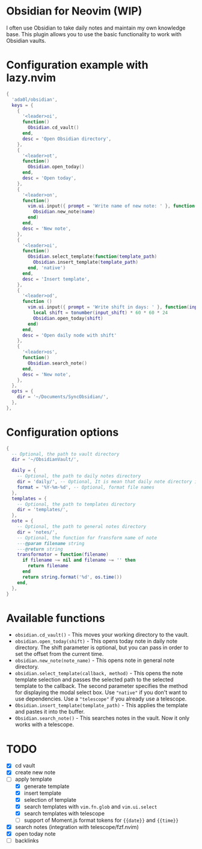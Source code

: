 Obsidian for Neovim (WIP)
=============

I often use Obsidian to take daily notes and maintain my own knowledge base. This plugin allows you to use the basic functionality to work with Obsidian vaults.

# Configuration example with lazy.nvim

```lua
{
  'ada0l/obsidian',
  keys = {
    {
      '<leader>oi',
      function()
        Obsidian.cd_vault()
      end,
      desc = 'Open Obsidian directory',
    },
    {
      '<leader>ot',
      function()
        Obsidian.open_today()
      end,
      desc = 'Open today',
    },
    {
      '<leader>on',
      function()
        vim.ui.input({ prompt = 'Write name of new note: ' }, function(name)
          Obsidian.new_note(name)
        end)
      end,
      desc = 'New note',
    },
    {
      '<leader>oi',
      function()
        Obsidian.select_template(function(template_path)
          Obsidian.insert_template(template_path)
        end, 'native')
      end,
      desc = 'Insert template',
    },
    {
      '<leader>od',
      function ()
        vim.ui.input({ prompt = 'Write shift in days: ' }, function(input_shift)
          local shift = tonumber(input_shift) * 60 * 60 * 24
          Obsidian.open_today(shift)
        end)
      end,
      desc = 'Open daily node with shift'
    },
    {
      '<leader>os',
      function()
        Obsidian.search_note()
      end,
      desc = 'New note',
    },
  },
  opts = {
    dir = '~/Documents/SyncObsidian/',
  },
},
```

# Configuration options

```lua
{
  -- Optional, the path to vault directory
  dir = '~/ObsidianVault/',

  daily = {
    -- Optional, the path to daily notes directory
    dir = 'daily/', -- Optional, It is mean that daily note directory is ~/ObsidianVault/daily/
    format = '%Y-%m-%d', -- Optional, format file names
  },
  templates = {
    -- Optional, the path to templates directory
    dir = 'templates/',
  },
  note = {
    -- Optional, the path to general notes directory
    dir = 'notes/',
    -- Optional, the function for fransform name of note
    ---@param filename string
    ---@return string
    transformator = function(filename)
      if filename ~= nil and filename ~= '' then
        return filename
      end
      return string.format('%d', os.time())
    end,
  },
}
```

# Available functions

- ```obsidian.cd_vault()``` - This moves your working directory to the vault.
- ```obsidian.open_today(shift)``` - This opens today note in daily note directory. The shift parameter is optional, but you can pass in order to set the offset from the current time.
- ```obsidian.new_note(note_name)``` - This opens note in general note directory.
- ```obsidian.select_template(callback, method)``` - This opens the note template selection and passes the selected path to the selected template to the callback. The second parameter specifies the method for displaying the modal select box. Use ```"native"``` if you don't want to use dependencies. Use a ```"telescope"``` if you already use a telescope.
- ```Obsidian.insert_template(template_path)``` - This applies the template and pastes it into the buffer.
- ```Obsidian.search_note()``` - This searches notes in the vault. Now it only works with a telescope.

# TODO
- [x] cd vault
- [x] create new note
- [ ] apply template
    - [x] generate template
    - [x] insert template
    - [x] selection of template
    - [x] search templates with ```vim.fn.glob``` and ```vim.ui.select```
    - [x] search templates with telescope
    - [ ] support of Moment.js format tokens for ```{{date}}``` and ```{{time}}```
- [x] search notes (integration with telescope/fzf.nvim)
- [x] open today note
- [ ] backlinks
